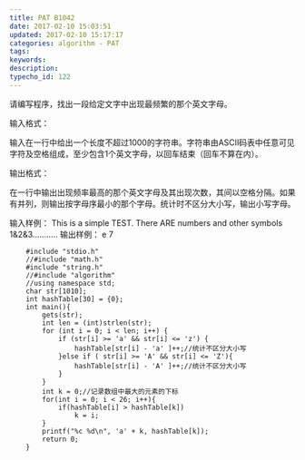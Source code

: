 ```yaml
---
title: PAT B1042
date: 2017-02-10 15:03:51
updated: 2017-02-10 15:17:17
categories: algorithm - PAT
tags: 
keywords:
description:
typecho_id: 122
---
```


请编写程序，找出一段给定文字中出现最频繁的那个英文字母。

输入格式：

输入在一行中给出一个长度不超过1000的字符串。字符串由ASCII码表中任意可见字符及空格组成，至少包含1个英文字母，以回车结束（回车不算在内）。

输出格式：

在一行中输出出现频率最高的那个英文字母及其出现次数，其间以空格分隔。如果有并列，则输出按字母序最小的那个字母。统计时不区分大小写，输出小写字母。

输入样例：
This is a simple TEST.  There ARE numbers and other symbols 1&2&3...........
输出样例：
e 7
```
    #include "stdio.h"
    //#include "math.h"
    #include "string.h"
    //#include "algorithm"
    //using namespace std;
    char str[1010];
    int hashTable[30] = {0};
    int main(){
        gets(str);
        int len = (int)strlen(str);
        for (int i = 0; i < len; i++) {
            if (str[i] >= 'a' && str[i] <= 'z') {
                hashTable[str[i] - 'a' ]++;//统计不区分大小写
            }else if ( str[i] >= 'A' && str[i] <= 'Z'){
                hashTable[str[i] - 'A' ]++;//统计不区分大小写
            }
        }
        int k = 0;//记录数组中最大的元素的下标
        for(int i = 0; i < 26; i++){
            if(hashTable[i] > hashTable[k])
                k = i;
        }
        printf("%c %d\n", 'a' + k, hashTable[k]);
        return 0;
    }
```